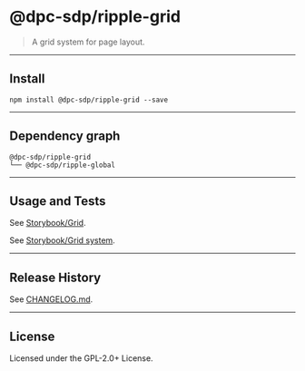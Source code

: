 # @dpc-sdp/ripple-grid

> A grid system for page layout.

--------------------------------------------------------------------------------

## Install

```shell
npm install @dpc-sdp/ripple-grid --save
```

--------------------------------------------------------------------------------

## Dependency graph

```shell
@dpc-sdp/ripple-grid
└── @dpc-sdp/ripple-global
```

--------------------------------------------------------------------------------

## Usage and Tests

See [Storybook/Grid](https://ripple-ripple-develop.lagoon.vicsdp.amazee.io/?selectedKind=Atoms/Layout&selectedStory=Grid).

See [Storybook/Grid system](https://ripple-ripple-develop.lagoon.vicsdp.amazee.io/?selectedKind=Atoms/Layout&selectedStory=Grid%20system).

--------------------------------------------------------------------------------

## Release History

See [CHANGELOG.md](./CHANGELOG.md).

--------------------------------------------------------------------------------

## License

Licensed under the GPL-2.0+ License.
